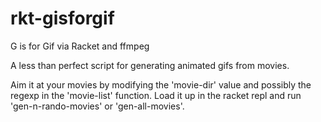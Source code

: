 rkt-gisforgif
=============

G is for Gif via Racket and ffmpeg

A less than perfect script for generating animated gifs from movies.

Aim it at your movies by modifying the 'movie-dir' value and possibly the regexp in the 'movie-list' function. Load it up in the racket repl and run 'gen-n-rando-movies' or 'gen-all-movies'.
